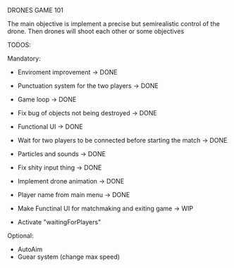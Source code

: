 DRONES GAME 101

The main objective is implement a precise but semirealistic control of the drone. Then drones will shoot each other or 
some objectives


TODOS:

Mandatory:
- Enviroment improvement -> DONE
- Punctuation system for the two players -> DONE
- Game loop -> DONE
- Fix bug of objects not being destroyed -> DONE
- Functional UI -> DONE
- Wait for two players to be connected before starting the match -> DONE
- Particles and sounds -> DONE
- Fix shity input thing -> DONE
- Implement drone animation -> DONE
- Player name from main menu -> DONE

- Make Functinal UI for matchmaking and exiting game -> WIP
- Activate "waitingForPlayers"



Optional:
- AutoAim
- Guear system (change max speed)


